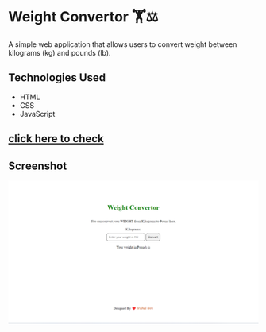 # Weight Convertor 🏋️⚖️
A simple web application that allows users to convert weight between kilograms (kg) and pounds (lb).

## Technologies Used

- HTML
- CSS
- JavaScript

## [click here to check](https://vishalgiri8767.github.io/Weight-Convertor/)

## Screenshot
![Alt text](image.png)

